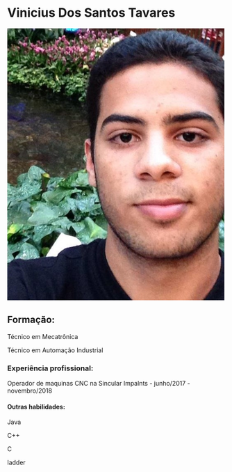 
<html>
  <head>
    <title>Vinicius Tavares</title>
  </head>
  <body>
    <h1>
      Vinicius Dos Santos Tavares
    </h1>
    <a href=" http://lattes.cnpq.br/9894478796922587">
    <img src="eu.jpg" alt="Italian Trulli">
    </a>
    <h2>Formação:</h2>
    <p>Técnico em Mecatrônica</p>
    <p>Técnico em Automação Industrial</p>
    <h3>Experiência profissional:</h3>
    <p>Operador de maquinas CNC na Sincular Impalnts - junho/2017 - novembro/2018</p>
    <h4>Outras habilidades:</h4>
    <p>Java</p>
    <p>C++</p>
    <!--<p>python</p>
    <p>html</p>-->
    <p>C</p>
    <p>ladder</p>
  </body>
</html>
